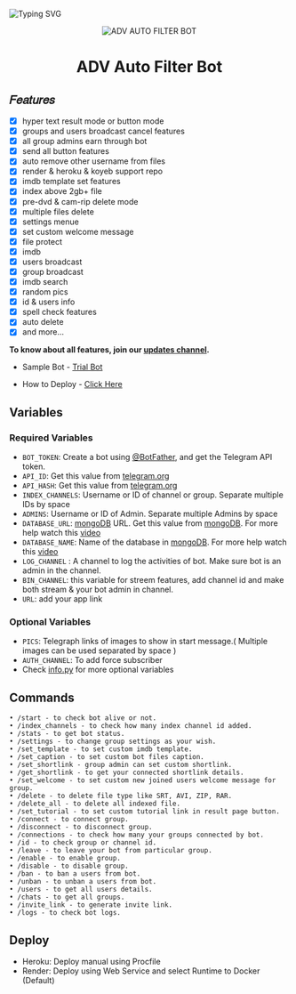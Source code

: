 ![Typing SVG](https://readme-typing-svg.herokuapp.com/?lines=Welcome+to+advance+auto+filter+bot;Created+by+HANSAKA!;A+advance+and+powerfully+repo!;And+more+features!)
</p>
<p align="center">
  <img src="https://graph.org/file/a66dbf46acf369e26d48a.jpg" alt="ADV AUTO FILTER BOT">
</p>
<h1 align="center">
  <b>ADV Auto Filter Bot</b>
</h1>


## 𝐹𝑒𝑎𝑡𝑢𝑟𝑒𝑠
- [x] hyper text result mode or button mode
- [x] groups and users broadcast cancel features
- [x] all group admins earn through bot
- [x] send all button features
- [x] auto remove other username from files
- [x] render & heroku & koyeb support repo
- [x] imdb template set features
- [x] index above 2gb+ file
- [x] pre-dvd & cam-rip delete mode
- [x] multiple files delete
- [x] settings menue
- [x] set custom welcome message
- [x] file protect
- [x] imdb
- [x] users broadcast
- [x] group broadcast
- [x] imdb search
- [x] random pics
- [x] id & users info
- [x] spell check features
- [x] auto delete
- [x] and more...

<b>To know about all features, join our <a href='https://telegram.me/SL_Bots_Updates'>updates channel</a>.</b>

- Sample Bot - [Trial Bot](https://telegram.dog/Try_bot2233_bot)

- How to Deploy - [Click Here](https://telegram.dog/aks_bots/6)

## Variables

### Required Variables
* `BOT_TOKEN`: Create a bot using [@BotFather](https://telegram.dog/BotFather), and get the Telegram API token.
* `API_ID`: Get this value from [telegram.org](https://my.telegram.org/apps)
* `API_HASH`: Get this value from [telegram.org](https://my.telegram.org/apps)
* `INDEX_CHANNELS`: Username or ID of channel or group. Separate multiple IDs by space
* `ADMINS`: Username or ID of Admin. Separate multiple Admins by space
* `DATABASE_URL`: [mongoDB](https://www.mongodb.com) URL. Get this value from [mongoDB](https://www.mongodb.com). For more help watch this [video](https://youtu.be/JIoU6Mhv308)
* `DATABASE_NAME`: Name of the database in [mongoDB](https://www.mongodb.com). For more help watch this [video](https://youtu.be/JIoU6Mhv308)
* `LOG_CHANNEL` : A channel to log the activities of bot. Make sure bot is an admin in the channel.
* `BIN_CHANNEL`: this variable for streem features, add channel id and make both stream & your bot admin in channel.
* `URL`: add your app link
### Optional Variables
* `PICS`: Telegraph links of images to show in start message.( Multiple images can be used separated by space )
* `AUTH_CHANNEL`: To add force subscriber
* Check [info.py](https://github.com/HansakaAnuhas-TG/AutoFilterBot-Beta/blob/main/info.py) for more optional variables

## Commands
```
• /start - to check bot alive or not.
• /index_channels - to check how many index channel id added.
• /stats - to get bot status.
• /settings - to change group settings as your wish.
• /set_template - to set custom imdb template.
• /set_caption - to set custom bot files caption.
• /set_shortlink - group admin can set custom shortlink.
• /get_shortlink - to get your connected shortlink details.
• /set_welcome - to set custom new joined users welcome message for group.
• /delete - to delete file type like SRT, AVI, ZIP, RAR.
• /delete_all - to delete all indexed file.
• /set_tutorial - to set custom tutorial link in result page button.
• /connect - to connect group.
• /disconnect - to disconnect group.
• /connections - to check how many your groups connected by bot.
• /id - to check group or channel id.
• /leave - to leave your bot from particular group.
• /enable - to enable group.
• /disable - to disable group.
• /ban - to ban a users from bot.
• /unban - to unban a users from bot.
• /users - to get all users details.
• /chats - to get all groups.
• /invite_link - to generate invite link.
• /logs - to check bot logs.
```

## Deploy
- Heroku:
Deploy manual using Procfile
- Render:
Deploy using Web Service and select Runtime to Docker (Default)
